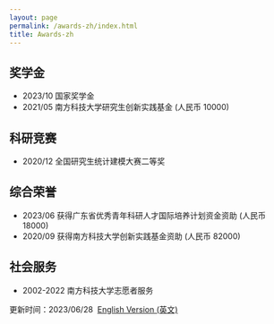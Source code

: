 ```yaml
---
layout: page
permalink: /awards-zh/index.html
title: Awards-zh
---
```


## 奖学金
- 2023/10 国家奖学金
- 2021/05 南方科技大学研究生创新实践基金 (人民币 10000)

## 科研竞赛
- 2020/12 全国研究生统计建模大赛二等奖

## 综合荣誉
- 2023/06 获得广东省优秀青年科研人才国际培养计划资金资助 (人民币 18000)
- 2020/09 获得南方科技大学创新实践基金资助 (人民币 82000)

## 社会服务
- 2002-2022 南方科技大学志愿者服务


更新时间：2023/06/28&nbsp;   [English Version (英文)](https://GongWenwuu.github.io/awards/)
